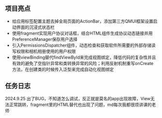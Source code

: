 ## 项目亮点

* 给应用标签配置主题去掉全局页面的ActionBar，添加第三方QMUI框架设置启动界面的沉浸式状态栏
* 使用fragment实现用户协议对话框，结合HTML组件生成协议动态链接并用PreferenceManager保存用户选择
* 引入PermissionsDispatcher组件，动态检查和获取软件所需要的外部存储读写权限和相机相册使用的用户权限
* 使用viewBinding替代findViewById来完成视图绑定，降低代码的复杂性并且有效的避免了空指针异常和类转换异常的风险；利用反射机制重写onCreate方法，在创建类的时候传入泛型来完成自动化视图绑定


## 任务日志

2024.9.25 出了BUG，不知道怎么调试，反正就是莫名的app出现故障，View无法正常跳转，fragment里的HTML替代也出现了问题，md每次我都很烦讲课的老师